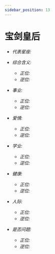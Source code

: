 ```yaml
---
sidebar_position: 13
---
```


# 宝剑皇后

- *代表星座:*
- *综合含义:* 
  - *正位:*
  - *逆位:*
    
- *事业:* 
  - *正位:* 
  - *逆位:*
    
- *爱情:* 
  - *正位:* 
  - *逆位:*
    
- *学业:* 
  - *正位:* 
  - *逆位:*
    
- *健康:* 
  - *正位:* 
  - *逆位:*
    
- *人际:* 
  - *正位:* 
  - *逆位:* 

    
- *是否问题:* 
  - *正位:* 
  - *逆位:* 

